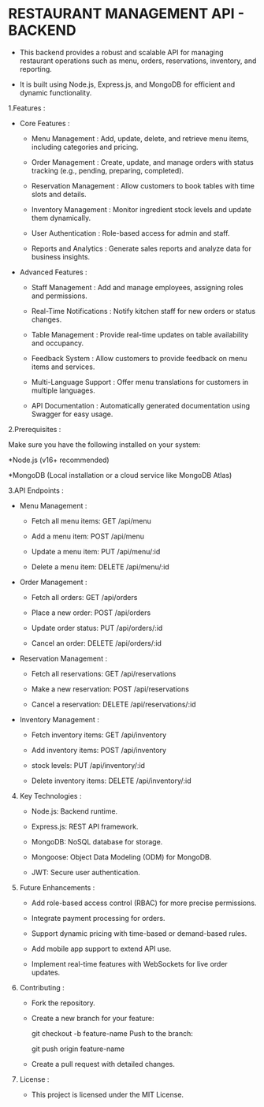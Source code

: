 # RESTAURANT MANAGEMENT API - BACKEND

   - This backend provides a robust and scalable API for managing restaurant operations such as menu, orders, reservations, inventory, and reporting.
   
   - It is built using Node.js, Express.js, and MongoDB for efficient and dynamic functionality.
   


 1.Features :

   *  Core Features :

       -  Menu Management : Add, update, delete, and retrieve menu items, including categories and pricing.

       -  Order Management : Create, update, and manage orders with status tracking (e.g., pending, preparing, completed).

       -  Reservation Management : Allow customers to book tables with time slots and details.

       -  Inventory Management : Monitor ingredient stock levels and update them dynamically.

       -  User Authentication : Role-based access for admin and staff.

       -  Reports and Analytics : Generate sales reports and analyze data for business insights.


   *  Advanced Features :

       -  Staff Management : Add and manage employees, assigning roles and permissions.

       -  Real-Time Notifications : Notify kitchen staff for new orders or status changes.

       -  Table Management : Provide real-time updates on table availability and occupancy.

       -  Feedback System : Allow customers to provide feedback on menu items and services.

       -  Multi-Language Support : Offer menu translations for customers in multiple languages.

       -  API Documentation : Automatically generated documentation using Swagger for easy usage.


2.Prerequisites :

   Make sure you have the following installed on your system:

   *Node.js (v16+ recommended)

   *MongoDB (Local installation or a cloud service like MongoDB Atlas)

3.API Endpoints :

   * Menu Management :  

       - Fetch all menu items: GET /api/menu

       - Add a menu item: POST /api/menu

       - Update a menu item: PUT /api/menu/:id

       - Delete a menu item: DELETE /api/menu/:id

   * Order Management :

       - Fetch all orders: GET /api/orders

       - Place a new order: POST /api/orders

       - Update order status: PUT /api/orders/:id

       - Cancel an order: DELETE /api/orders/:id

   * Reservation Management :

       - Fetch all reservations: GET /api/reservations

       - Make a new reservation: POST /api/reservations

       - Cancel a reservation: DELETE /api/reservations/:id

   * Inventory Management :

       - Fetch inventory items: GET /api/inventory

       - Add inventory items: POST /api/inventory

       - stock levels: PUT /api/inventory/:id

       - Delete inventory items: DELETE /api/inventory/:id

4. Key Technologies :

   * Node.js: Backend runtime.

   * Express.js: REST API framework.

   * MongoDB: NoSQL database for storage.

   * Mongoose: Object Data Modeling (ODM) for MongoDB.

   * JWT: Secure user authentication.

5. Future Enhancements :

   * Add role-based access control (RBAC) for more precise permissions.

   * Integrate payment processing for orders.

   * Support dynamic pricing with time-based or demand-based rules.

   * Add mobile app support to extend API use.

   * Implement real-time features with WebSockets for live order updates.

6. Contributing :

    * Fork the repository.

    * Create a new branch for your feature:

      git checkout -b feature-name
      Push to the branch:

      git push origin feature-name

    *  Create a pull request with detailed changes.

7. License :

    * This project is licensed under the MIT License.
  




